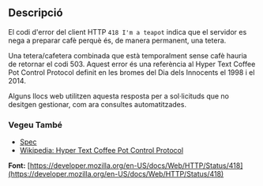 ## Descripció

El codi d'error del client HTTP `418 I'm a teapot` indica que el servidor es nega a preparar cafè perquè és, de manera permanent, una tetera.

Una tetera/cafetera combinada que està temporalment sense cafè hauria de retornar el codi 503. Aquest error és una referència al Hyper Text Coffee Pot Control Protocol definit en les bromes del Dia dels Innocents el 1998 i el 2014.

Alguns llocs web utilitzen aquesta resposta per a sol·licituds que no desitgen gestionar, com ara consultes automatitzades.

### Vegeu També

- [Spec](https://www.rfc-editor.org/rfc/rfc9110#status.418)
- [Wikipedia: Hyper Text Coffee Pot Control Protocol](https://en.wikipedia.org/wiki/Hyper_Text_Coffee_Pot_Control_Protocol)

**Font:** [https://developer.mozilla.org/en-US/docs/Web/HTTP/Status/418](https://developer.mozilla.org/en-US/docs/Web/HTTP/Status/418)

